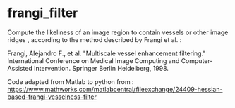 # frangi_filter
Compute the likeliness of an image region to contain vessels or other image ridges , according to the method described by Frangi et al. :

Frangi, Alejandro F., et al. "Multiscale vessel enhancement filtering." International Conference on Medical Image Computing and Computer-Assisted Intervention. Springer Berlin Heidelberg, 1998.

Code adapted from Matlab to python from : https://www.mathworks.com/matlabcentral/fileexchange/24409-hessian-based-frangi-vesselness-filter
